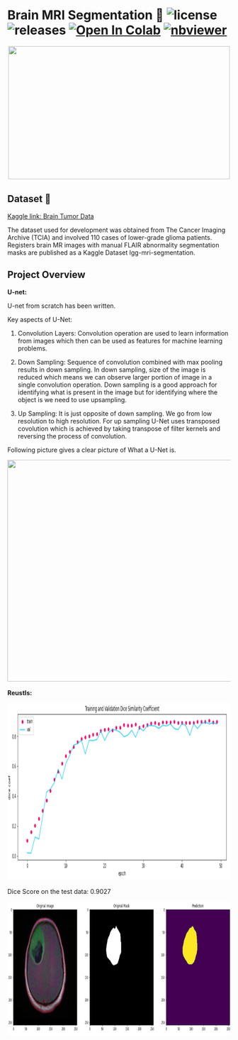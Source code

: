 # Brain MRI Segmentation 🧠 ![license](https://img.shields.io/github/license/Pegah-Ardehkhani/Brain-MRI-Segmentation.svg) ![releases](https://img.shields.io/github/release/Pegah-Ardehkhani/Brain-MRI-Segmentation.svg) <a href="https://colab.research.google.com/github/Pegah-Ardehkhani/Brain-MRI-Segmentation/blob/main/Brain%20MRI%20Segmentation.ipynb" target="_parent\"><img src="https://colab.research.google.com/assets/colab-badge.svg" alt="Open In Colab"/></a> [![nbviewer](https://img.shields.io/badge/render-nbviewer-orange.svg)](http://nbviewer.org/github/Pegah-Ardehkhani/Brain-MRI-Segmentation/blob/main/Brain%20MRI%20Segmentation.ipynb)

<p align="center">
  <img width="500" height="300" src="https://mateuszbuda.github.io/images/brainseg/CS_6668.gif">
</p>

## Dataset 📔

[Kaggle link: Brain Tumor Data](https://www.kaggle.com/mateuszbuda/lgg-mri-segmentation)

The dataset used for development was obtained from The Cancer Imaging Archive (TCIA) and involved 110 cases of lower-grade glioma patients. Registers brain MR images with manual FLAIR abnormality segmentation masks are published as a Kaggle Dataset lgg-mri-segmentation.

## Project Overview 

**U-net:**

U-net from scratch has been written.

Key aspects of U-Net:

1. Convolution Layers: Convolution operation are used to learn information from images which then can be used as features for machine learning problems.

2. Down Sampling: Sequence of convolution combined with max pooling results in down sampling. In down sampling, size of the image is reduced which means we can observe larger portion of image in a single convolution operation. Down sampling is a good approach for identifying what is present in the image but for identifying where the object is we need to use upsampling.

3. Up Sampling: It is just opposite of down sampling. We go from low resolution to high resolution. For up sampling U-Net uses transposed covolution which is achieved by taking transpose of filter kernels and reversing the process of convolution.

Following picture gives a clear picture of What a U-Net is.

<p align="center">
  <img width="1000" height="500" src="https://theaisummer.com/static/3995761ad87f8909f5dec5925d182e80/4ff83/The-3D-Unet-model.png">
</p>

**Reustls:**

<p align="center">
  <img width="800" height="400" src="https://github.com/Pegah-Ardehkhani/Brain-MRI-Segmentation/blob/main/model%20history.PNG">
</p>

Dice Score on the test data: 0.9027

<p align="center">
  <img width="1000" height="300" src="https://github.com/Pegah-Ardehkhani/Brain-MRI-Segmentation/blob/main/original%20and%20pred.PNG">
</p>

